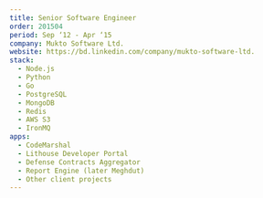 ```yaml
---
title: Senior Software Engineer
order: 201504
period: Sep ‘12 - Apr ‘15
company: Mukto Software Ltd.
website: https://bd.linkedin.com/company/mukto-software-ltd.
stack:
  - Node.js
  - Python
  - Go
  - PostgreSQL
  - MongoDB
  - Redis
  - AWS S3
  - IronMQ
apps:
  - CodeMarshal
  - Lithouse Developer Portal
  - Defense Contracts Aggregator
  - Report Engine (later Meghdut)
  - Other client projects
---
```

